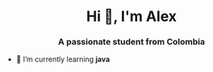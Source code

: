 <h1 align="center">Hi 👋, I'm Alex</h1>
<h3 align="center">A passionate student from Colombia</h3>

- 🌱 I’m currently learning **java**


